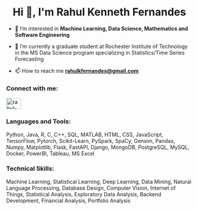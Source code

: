 <h1 align="center">Hi 👋, I'm Rahul Kenneth Fernandes</h1>

- 👀 I’m interested in **Machine Learning, Data Science, Mathematics and Software Engineering**

- 🌱 I’m currently a graduate student at Rochester Institute of Technology in the MS Data Science program specializing in Statistics/Time Series Forecasting

- 📫 How to reach me **rahulkfernandes@gmail.com**

<h3 align="left">Connect with me:</h3>
<p align="left">
<a href="https://linkedin.com/in/rahul-kf" target="blank"><img align="center" src="https://raw.githubusercontent.com/rahuldkjain/github-profile-readme-generator/master/src/images/icons/Social/linked-in-alt.svg" alt="rahul-kf" height="30" width="40" /></a>
</p>

<h3 align="left">Languages and Tools:</h3>
Python, Java, R, C, C++, SQL, MATLAB, HTML, CSS, JavaScript, TensorFlow, Pytorch, Scikit-Learn, PySpark, SpaCy, Gensim, Pandas, Numpy, Matplotlib, Flask, FastAPI, Django, MongoDB, PostgreSQL, MySQL, Docker, PowerBI, Tableau, MS Excel
<h3 align="left">Technical Skills:</h3>
Machine Learning, Statistical Learning, Deep Learning, Data Mining, Natural Language Processing, Database Design, Computer Vision, Internet of Things, Statistical Analysis, Exploratory Data Analysis, Backend Development, Financial Analysis, Portfolio Analysis
